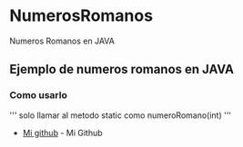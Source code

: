 # NumerosRomanos
Numeros Romanos en JAVA

## Ejemplo de numeros romanos en JAVA

### Como usarlo

'''
solo llamar al metodo static como numeroRomano(int)
'''

* [Mi github](https://github.com/Alexgallo91) - Mi Github
